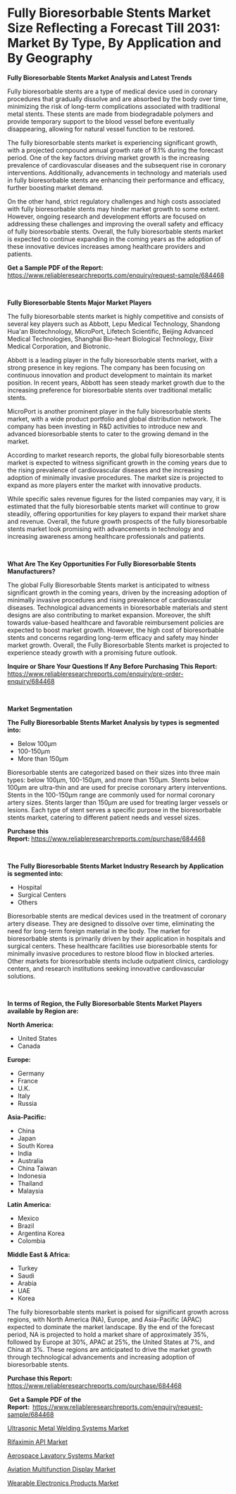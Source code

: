 <p><h1>Fully Bioresorbable Stents Market Size Reflecting a Forecast Till 2031: Market By Type, By Application and By Geography</h1></p><p><strong>Fully Bioresorbable Stents Market Analysis and Latest Trends</strong></p>
<p><p>Fully bioresorbable stents are a type of medical device used in coronary procedures that gradually dissolve and are absorbed by the body over time, minimizing the risk of long-term complications associated with traditional metal stents. These stents are made from biodegradable polymers and provide temporary support to the blood vessel before eventually disappearing, allowing for natural vessel function to be restored.</p><p>The fully bioresorbable stents market is experiencing significant growth, with a projected compound annual growth rate of 9.1% during the forecast period. One of the key factors driving market growth is the increasing prevalence of cardiovascular diseases and the subsequent rise in coronary interventions. Additionally, advancements in technology and materials used in fully bioresorbable stents are enhancing their performance and efficacy, further boosting market demand.</p><p>On the other hand, strict regulatory challenges and high costs associated with fully bioresorbable stents may hinder market growth to some extent. However, ongoing research and development efforts are focused on addressing these challenges and improving the overall safety and efficacy of fully bioresorbable stents. Overall, the fully bioresorbable stents market is expected to continue expanding in the coming years as the adoption of these innovative devices increases among healthcare providers and patients.</p></p>
<p><strong>Get a Sample PDF of the Report:&nbsp;</strong> <a href="https://www.reliableresearchreports.com/enquiry/request-sample/684468">https://www.reliableresearchreports.com/enquiry/request-sample/684468</a></p>
<p>&nbsp;</p>
<p><strong>Fully Bioresorbable Stents Major Market Players</strong></p>
<p><p>The fully bioresorbable stents market is highly competitive and consists of several key players such as Abbott, Lepu Medical Technology, Shandong Hua'an Biotechnology, MicroPort, Lifetech Scientific, Beijing Advanced Medical Technologies, Shanghai Bio-heart Biological Technology, Elixir Medical Corporation, and Biotronic.</p><p>Abbott is a leading player in the fully bioresorbable stents market, with a strong presence in key regions. The company has been focusing on continuous innovation and product development to maintain its market position. In recent years, Abbott has seen steady market growth due to the increasing preference for bioresorbable stents over traditional metallic stents.</p><p>MicroPort is another prominent player in the fully bioresorbable stents market, with a wide product portfolio and global distribution network. The company has been investing in R&D activities to introduce new and advanced bioresorbable stents to cater to the growing demand in the market.</p><p>According to market research reports, the global fully bioresorbable stents market is expected to witness significant growth in the coming years due to the rising prevalence of cardiovascular diseases and the increasing adoption of minimally invasive procedures. The market size is projected to expand as more players enter the market with innovative products.</p><p>While specific sales revenue figures for the listed companies may vary, it is estimated that the fully bioresorbable stents market will continue to grow steadily, offering opportunities for key players to expand their market share and revenue. Overall, the future growth prospects of the fully bioresorbable stents market look promising with advancements in technology and increasing awareness among healthcare professionals and patients.</p></p>
<p>&nbsp;</p>
<p><strong>What Are The Key Opportunities For Fully Bioresorbable Stents Manufacturers?</strong></p>
<p><p>The global Fully Bioresorbable Stents market is anticipated to witness significant growth in the coming years, driven by the increasing adoption of minimally invasive procedures and rising prevalence of cardiovascular diseases. Technological advancements in bioresorbable materials and stent designs are also contributing to market expansion. Moreover, the shift towards value-based healthcare and favorable reimbursement policies are expected to boost market growth. However, the high cost of bioresorbable stents and concerns regarding long-term efficacy and safety may hinder market growth. Overall, the Fully Bioresorbable Stents market is projected to experience steady growth with a promising future outlook.</p></p>
<p><strong>Inquire or Share Your Questions If Any Before Purchasing This Report:</strong> <a href="https://www.reliableresearchreports.com/enquiry/pre-order-enquiry/684468">https://www.reliableresearchreports.com/enquiry/pre-order-enquiry/684468</a></p>
<p>&nbsp;</p>
<p><strong>Market Segmentation</strong></p>
<p><strong>The Fully Bioresorbable Stents Market Analysis by types is segmented into:</strong></p>
<p><ul><li>Below 100μm</li><li>100-150μm</li><li>More than 150μm</li></ul></p>
<p><p>Bioresorbable stents are categorized based on their sizes into three main types: below 100μm, 100-150μm, and more than 150μm. Stents below 100μm are ultra-thin and are used for precise coronary artery interventions. Stents in the 100-150μm range are commonly used for normal coronary artery sizes. Stents larger than 150μm are used for treating larger vessels or lesions. Each type of stent serves a specific purpose in the bioresorbable stents market, catering to different patient needs and vessel sizes.</p></p>
<p><strong>Purchase this Report:&nbsp;</strong><a href="https://www.reliableresearchreports.com/purchase/684468">https://www.reliableresearchreports.com/purchase/684468</a></p>
<p>&nbsp;</p>
<p><strong>The Fully Bioresorbable Stents Market Industry Research by Application is segmented into:</strong></p>
<p><ul><li>Hospital</li><li>Surgical Centers</li><li>Others</li></ul></p>
<p><p>Bioresorbable stents are medical devices used in the treatment of coronary artery disease. They are designed to dissolve over time, eliminating the need for long-term foreign material in the body. The market for bioresorbable stents is primarily driven by their application in hospitals and surgical centers. These healthcare facilities use bioresorbable stents for minimally invasive procedures to restore blood flow in blocked arteries. Other markets for bioresorbable stents include outpatient clinics, cardiology centers, and research institutions seeking innovative cardiovascular solutions.</p></p>
<p>&nbsp;</p>
<p><strong>In terms of Region, the Fully Bioresorbable Stents Market Players available by Region are:</strong></p>
<p>
    <p> <strong> North America: </strong>
        <ul>
            <li>United States</li>
            <li>Canada</li>
        </ul>
        </p> 
    <p> <strong> Europe: </strong>
        <ul>
            <li>Germany</li>
            <li>France</li>
            <li>U.K.</li>
            <li>Italy</li>
            <li>Russia</li>
        </ul>
        </p> 
    <p> <strong> Asia-Pacific: </strong>
        <ul>
            <li>China</li>
            <li>Japan</li>
            <li>South Korea</li>
            <li>India</li>
            <li>Australia</li>
            <li>China Taiwan</li>
            <li>Indonesia</li>
            <li>Thailand</li>
            <li>Malaysia</li>
        </ul>
        </p> 
    <p> <strong> Latin America: </strong>
        <ul>
            <li>Mexico</li>
            <li>Brazil</li>
            <li>Argentina Korea</li>
            <li>Colombia</li>
        </ul>
        </p> 
    <p> <strong> Middle East & Africa: </strong>
        <ul>
            <li>Turkey</li>
            <li>Saudi</li>
            <li>Arabia</li>
            <li>UAE</li>
            <li>Korea</li>
        </ul>
    </p>
    </p>
<p><p>The fully bioresorbable stents market is poised for significant growth across regions, with North America (NA), Europe, and Asia-Pacific (APAC) expected to dominate the market landscape. By the end of the forecast period, NA is projected to hold a market share of approximately 35%, followed by Europe at 30%, APAC at 25%, the United States at 7%, and China at 3%. These regions are anticipated to drive the market growth through technological advancements and increasing adoption of bioresorbable stents.</p></p>
<p><strong>Purchase this Report: </strong><a href="https://www.reliableresearchreports.com/purchase/684468">https://www.reliableresearchreports.com/purchase/684468</a></p>
<p>&nbsp;<strong>Get a Sample PDF of the Report:&nbsp;&nbsp;</strong><a href="https://www.reliableresearchreports.com/enquiry/request-sample/684468">https://www.reliableresearchreports.com/enquiry/request-sample/684468</a></p>
<p><strong></strong></p>
<p><p><a href="https://cute-banjo-8ca.notion.site/Ultrasonic-Metal-Welding-Systems-Market-Size-Market-Trends-and-Growth-Outlook-forecasted-for-perio-715a148398b44dc58fc47f9968bdd702">Ultrasonic Metal Welding Systems Market</a></p><p><a href="https://unruly-ladybug-44b.notion.site/Rifaximin-API-Market-Furnish-Information-about-Market-Size-Market-Share-Market-Dynamics-and-Proje-7e0b0d1812cb4155a5596893d5169b4e">Rifaximin API Market</a></p><p><a href="https://view.publitas.com/reportprime-1/aerospace-lavatory-systems-market-size-market-trends-and-growth-outlook-forecasted-for-period-from-2024-to-2031/">Aerospace Lavatory Systems Market</a></p><p><a href="https://shimmer-gardenia-37a.notion.site/Aviation-Multifunction-Display-Market-Challenges-Opportunities-and-Growth-Drivers-and-Major-Marke-5e2c52742484470dbf9e79d6d603eb8f">Aviation Multifunction Display Market</a></p><p><a href="https://view.publitas.com/reportprime-1/wearable-electronics-products-market-furnish-information-about-market-size-market-share-market-dynamics-and-projections-spanning-from-2024-to-2031/">Wearable Electronics Products Market</a></p></p>